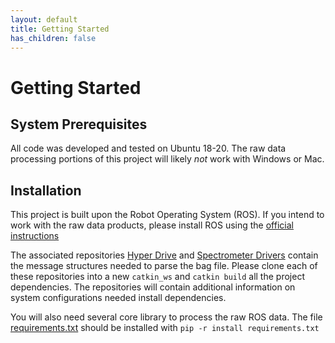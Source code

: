 ```yaml
---
layout: default
title: Getting Started
has_children: false
---
```

# Getting Started

## System Prerequisites
All code was developed and tested on Ubuntu 18-20. The raw data processing portions of this project will likely _not_ work with Windows or Mac.

## Installation

This project is built upon the Robot Operating System (ROS). If you intend to work with the raw data products, please install ROS using the [official instructions](http://wiki.ros.org/ROS/Installation)

The associated repositories [Hyper Drive](https://github.com/RIVeR-Lab/hyper_drive_public) and [Spectrometer Drivers](https://github.com/RIVeR-Lab/spectrometer_drivers) contain the message structures needed to parse the bag file. Please clone each of these repositories into a new `catkin_ws` and `catkin build` all the project dependencies. The repositories will contain additional information on system configurations needed install dependencies.

You will also need several core library to process the raw ROS data. The file [requirements.txt](./requirements.txt) should be installed with `pip -r install requirements.txt`
